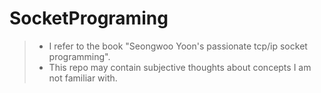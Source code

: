# SocketPrograming
> * I refer to the book "Seongwoo Yoon's passionate tcp/ip socket programming". <br/>
> * This repo may contain subjective thoughts about concepts I am not familiar with. <br/>
